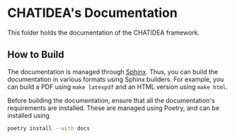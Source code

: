 # CHATIDEA's Documentation

This folder holds the documentation of the CHATIDEA framework.

## How to Build

The documentation is managed through [Sphinx](https://www.sphinx-doc.org/en/master/). Thus, you can build the documentation in various formats using Sphinx builders. For example, you can build a PDF using `make latexpdf` and an HTML version using `make html`.

Before building the documentation, ensure that all the documentation's requirements are installed. These are managed using Poetry, and can be installed using

```sh
poetry install --with docs
```
